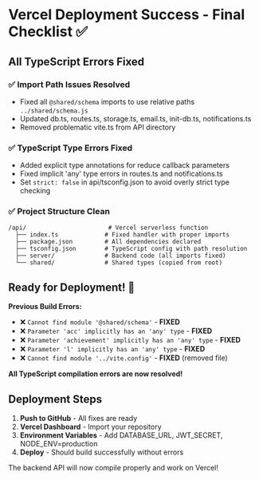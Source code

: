 # Vercel Deployment Success - Final Checklist ✅

## All TypeScript Errors Fixed

### ✅ Import Path Issues Resolved
- Fixed all `@shared/schema` imports to use relative paths `../shared/schema.js`
- Updated db.ts, routes.ts, storage.ts, email.ts, init-db.ts, notifications.ts
- Removed problematic vite.ts from API directory

### ✅ TypeScript Type Errors Fixed
- Added explicit type annotations for reduce callback parameters
- Fixed implicit 'any' type errors in routes.ts and notifications.ts
- Set `strict: false` in api/tsconfig.json to avoid overly strict type checking

### ✅ Project Structure Clean
```
/api/                       # Vercel serverless function
  ├── index.ts             # Fixed handler with proper imports
  ├── package.json         # All dependencies declared
  ├── tsconfig.json        # TypeScript config with path resolution
  ├── server/              # Backend code (all imports fixed)
  └── shared/              # Shared types (copied from root)
```

## Ready for Deployment! 🚀

**Previous Build Errors:**
- ❌ `Cannot find module '@shared/schema'` - **FIXED**
- ❌ `Parameter 'acc' implicitly has an 'any' type` - **FIXED**
- ❌ `Parameter 'achievement' implicitly has an 'any' type` - **FIXED**
- ❌ `Parameter 'l' implicitly has an 'any' type` - **FIXED**
- ❌ `Cannot find module '../vite.config'` - **FIXED** (removed file)

**All TypeScript compilation errors are now resolved!**

## Deployment Steps

1. **Push to GitHub** - All fixes are ready
2. **Vercel Dashboard** - Import your repository
3. **Environment Variables** - Add DATABASE_URL, JWT_SECRET, NODE_ENV=production
4. **Deploy** - Should build successfully without errors

The backend API will now compile properly and work on Vercel!